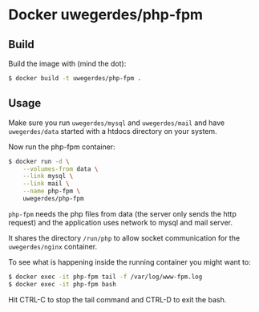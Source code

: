 # Docker uwegerdes/php-fpm

## Build

Build the image with (mind the dot):

```bash
$ docker build -t uwegerdes/php-fpm .
```

## Usage

Make sure you run `uwegerdes/mysql` and `uwegerdes/mail` and have `uwegerdes/data` started with a htdocs directory on your system.

Now run the php-fpm container:

```bash
$ docker run -d \
	--volumes-from data \
	--link mysql \
	--link mail \
	--name php-fpm \
	uwegerdes/php-fpm
```

`php-fpm` needs the php files from data (the server only sends the http request) and the application uses network to mysql and mail server.

It shares the directory `/run/php` to allow socket communication for the `uwegerdes/nginx` container.

To see what is happening inside the running container you might want to:

```bash
$ docker exec -it php-fpm tail -f /var/log/www-fpm.log
$ docker exec -it php-fpm bash
```

Hit CTRL-C to stop the tail command and CTRL-D to exit the bash.
